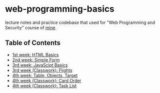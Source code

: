 # web-programming-basics

lecture notes and practice codebase that used for "Web Programming and Security"
course of [mine](https://github.com/sadykhzadeh).

## Table of Contents

- [1st week: HTML Basics](https://sadykhzadeh.github.io/web-programming-basics/1-html-basics)
- [2nd week: Simple Form](https://sadykhzadeh.github.io/web-programming-basics/2-simple-form)
- [3rd week: JavaScipt Basics](https://sadykhzadeh.github.io/web-programming-basics/3-javascript-basics)
- [3rd week (Classwork): Flights](https://sadykhzadeh.github.io/web-programming-basics/3.1-classwork-flights)
- [4th week: Table, Objects, Target](https://sadykhzadeh.github.io/web-programming-basics/4-table-objects-target)
- [4th week (Classwork): Card Order](https://sadykhzadeh.github.io/web-programming-basics/4.2-card-order)
- [4th week (Classwork): Task List](https://sadykhzadeh.github.io/web-programming-basics/4.3-task-list)
